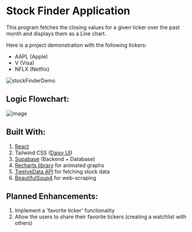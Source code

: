 # Stock Finder Application

This program fetches the closing values
for a given ticker over the past month
and displays them as a Line chart. 


Here is a project demonstration with the following tickers:
* AAPL (Apple)
* V (Visa)
* NFLX (Netflix)

![stockFinderDemo](https://github.com/dna737/stock-finder/assets/102070227/704ed18b-3fe1-4130-9504-1f5320b02448)


## Logic Flowchart:
![image](https://github.com/dna737/stock-finder/assets/102070227/bfa73d7d-5fc0-41e1-a4ba-76a6e1965d8f)


## Built With:
1. [React](https://react.dev/)
2. Tailwind CSS ([Daisy UI](https://daisyui.com/))
3. [Supabase](https://supabase.com/) (Backend + Database)
4. [Recharts library](https://recharts.org/en-US/) for animated graphs
5. [TwelveData API](https://twelvedata.com/docs#batch-requests) for fetching stock data
7. [BeautifulSoup4](https://pypi.org/project/beautifulsoup4/)  for web-scraping

## Planned Enhancements:
1. Implement a 'favorite ticker' functionality
2. Allow the users to share their favorite
    tickers (creating a watchlist with others)
